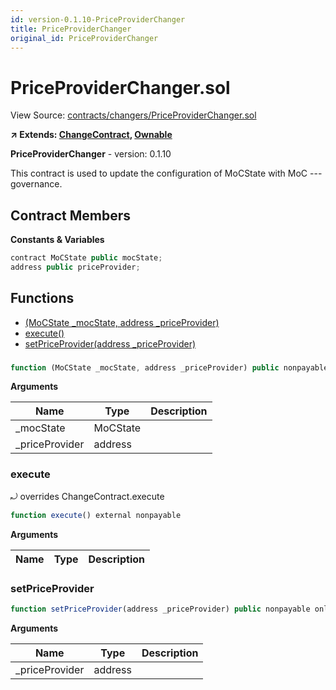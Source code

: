 ```yaml
---
id: version-0.1.10-PriceProviderChanger
title: PriceProviderChanger
original_id: PriceProviderChanger
---
```


# PriceProviderChanger.sol

View Source: [contracts/changers/PriceProviderChanger.sol](../../contracts/changers/PriceProviderChanger.sol)

**↗ Extends: [ChangeContract](ChangeContract.md), [Ownable](Ownable.md)**

**PriceProviderChanger** - version: 0.1.10

This contract is used to update the configuration of MoCState
with MoC --- governance.

## Contract Members
**Constants & Variables**

```js
contract MoCState public mocState;
address public priceProvider;

```

## Functions

- [(MoCState _mocState, address _priceProvider)](#)
- [execute()](#execute)
- [setPriceProvider(address _priceProvider)](#setpriceprovider)

### 

```js
function (MoCState _mocState, address _priceProvider) public nonpayable
```

**Arguments**

| Name        | Type           | Description  |
| ------------- |------------- | -----|
| _mocState | MoCState |  | 
| _priceProvider | address |  | 

### execute

⤾ overrides ChangeContract.execute

```js
function execute() external nonpayable
```

**Arguments**

| Name        | Type           | Description  |
| ------------- |------------- | -----|

### setPriceProvider

```js
function setPriceProvider(address _priceProvider) public nonpayable onlyOwner 
```

**Arguments**

| Name        | Type           | Description  |
| ------------- |------------- | -----|
| _priceProvider | address |  | 


